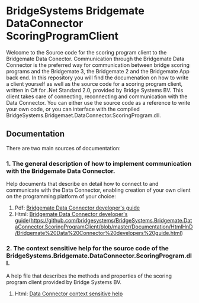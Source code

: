 # BridgeSystems Bridgemate DataConnector ScoringProgramClient
Welcome to the Source code for the scoring program client to the Bridgemate Data Conector.
Communication through the Bridgemate Data Connector is the preferred way for communication between bridge scoring programs and the Bridgemate 3, the Bridgemate 2 and the Bridgemate App back end.
In this repository you will find the documenation on how to write a client yourself as well as the source code for a scoring program client, written in C# for .Net Standard 2.0, provided by Bridge Systems BV. This client takes care of connecting, reconnecting and communication with the Data Connector. You can either use the source code as a reference to write your own code, or you can interface with the compiled BridgeSystems.Bridgemaet.DataConnector.ScoringProgram.dll.

## Documentation
There are two main sources of documentation:
### 1. The general description of how to implement communication with the Bridgemate Data Connector.
Help documents that describe en detail how to connect to and communicate with the Data Connector, enabling creation of your own client on the programming platform of your choice:
1. Pdf: [Bridgemate Data Connector developer's guide](https://github.com/bridgesystems/BridgeSystems.Bridgemate.DataConnector.ScoringProgramClient/blob/master/Documentation/Doc/Bridgemate%20Data%20Connector%20developers%20guide.pdf)
2. Html: [Bridgemate Data Connector developer's guide](https://github.com/bridgesystems/Bridgemate-Data-Connector-Scoring-Program-Client/blob/master/docs/MD/Bridgemate%20Data%20Connector%20developers%20guide.md)(https://github.com/bridgesystems/BridgeSystems.Bridgemate.DataConnector.ScoringProgramClient/blob/master/Documentation/HtmlHnD/Bridgemate%20Data%20Connector%20developers%20guide.html)

### 2. The context sensitive help for the source code of the BridgeSystems.Bridgemate.DataConnector.ScoringProgram.dll.
A help file that describes the methods and properties of the scoring program client provided by Bridge Systems BV.
1. Html: [Data Connector context sensitive help](https://bridgesystems.github.io/Bridgemate-Data-Connector-Scoring-Program-Client/html/b11ca58b-c149-48f8-af9a-cf6a2c7bfe53.htm)
